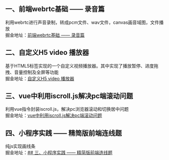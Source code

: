 ## 一、前端webrtc基础 —— 录音篇  
利用webrtc进行声音录制，转成pcm文件、wav文件，canvas画音域图，文件播放  
掘金地址：[前端webrtc基础 —— 录音篇 ](https://juejin.im/post/5d8b2c21e51d45781d5e4b74)
## 二、自定义H5 video 播放器
基于HTML5标签实现的一个自定义视频播放器。其中实现了播放暂停、进度拖拽、音量控制及全屏等功能  
掘金地址：[自定义H5 video 播放器](https://juejin.im/post/5daef8b6e51d4524e60e0f6a)
## 三、vue中利用iscroll.js解决pc端滚动问题   
利用vue指令封装iscroll.js，解决pc浏览器滚动和切换居中问题  
掘金地址：[vue中利用iscroll.js解决pc端滚动问题](https://juejin.im/post/5e4506dc51882549417fbdd5)
## 四、小程序实践 —— 精简版前端连线题   
纯js实现画线条  
掘金地址：[## 三、小程序实践 —— 精简版前端连线题](https://juejin.im/post/5e741dd151882549087dc386)